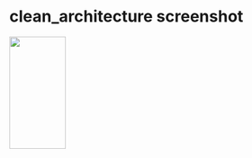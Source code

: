 # clean_architecture screenshot

<img align="left" width="100" height="200" src="https://github.com/pavithramoorthy-official/cleanarchitecturescreenshots/Screenshot 2025-01-08 172746.png">



